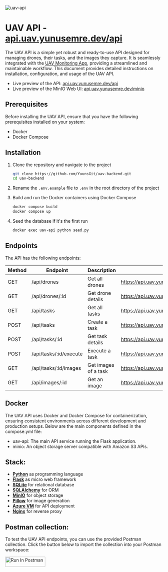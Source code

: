 ![uav-api](https://github.com/YuunsGit/uav-backend/assets/42357900/ef82d82e-3be0-442b-adc6-37445708f3eb)

# UAV API - [api.uav.yunusemre.dev/api](https://api.uav.yunusemre.dev/api/)
The UAV API is a simple yet robust and ready-to-use API designed for managing drones, their tasks, and the images they capture. It is seamlessly integrated with the [UAV Monitoring App](https://github.com/YuunsGit/uav-frontend), providing a streamlined and maintainable workflow. This document provides detailed instructions on installation, configuration, and usage of the UAV API.

- Live preview of the API: [api.uav.yunusemre.dev/api](https://api.uav.yunusemre.dev/api)
- Live preview of the MinIO Web UI: [api.uav.yunusemre.dev/minio](https://api.uav.yunusemre.dev/minio) 

## Prerequisites
Before installing the UAV API, ensure that you have the following prerequisites installed on your system:

- Docker
- Docker Compose

## Installation

1. Clone the repository and navigate to the project
   
   ```sh
   git clone https://github.com/YuunsGit/uav-backend.git
   cd uav-backend
   ```

2. Rename the `.env.example` file to `.env` in the root directory of the project

3. Build and run the Docker containers using Docker Compose
   
   ```sh
   docker compose build
   docker compose up
   ```

4. Seed the database if it's the first run

   ```sh
   docker exec uav-api python seed.py
   ```

## Endpoints
The API has the following endpoints:

| Method | Endpoint                | Description             | URL                                                                 |
|--------|-------------------------|-------------------------|---------------------------------------------------------------------|
| GET    | /api/drones             | Get all drones          | https://api.uav.yunusemre.dev/api/drones                            |
| GET    | /api/drones/:id         | Get drone details       | https://api.uav.yunusemre.dev/api/drones/2                          |
| GET    | /api/tasks              | Get all tasks           | https://api.uav.yunusemre.dev/api/tasks                             |
| POST   | /api/tasks              | Create a task           | https://api.uav.yunusemre.dev/api/tasks                             |
| POST   | /api/tasks/:id          | Get task details        | https://api.uav.yunusemre.dev/api/tasks/2                           |
| POST   | /api/tasks/:id/execute  | Execute a task          | https://api.uav.yunusemre.dev/api/tasks/2/execute                   |
| GET    | /api/tasks/:id/images   | Get images of a task    | https://api.uav.yunusemre.dev/api/tasks/2/images                    |
| GET    | /api/images/:id         | Get an image            | https://api.uav.yunusemre.dev/api/images/1429847415                 |

## Docker
The UAV API uses Docker and Docker Compose for containerization, ensuring consistent environments across different development and production setups. Below are the main components defined in the compose.yml file:

- uav-api: The main API service running the Flask application.
- minio: An object storage server compatible with Amazon S3 APIs.

## Stack:

- **<ins>Python</ins>** as programming language
- **<ins>Flask</ins>** as micro web framework
- **<ins>SQLite</ins>** for relational database
- **<ins>SQLAlchemy</ins>** for ORM
- **<ins>MinIO</ins>** for object storage
- **<ins>Pillow</ins>** for image generation
- **<ins>Azure VM</ins>** for API deployment
- **<ins>Nginx</ins>** for reverse proxy

## Postman collection:
To test the UAV API endpoints, you can use the provided Postman collection. Click the button below to import the collection into your Postman workspace:

[<img src="https://run.pstmn.io/button.svg" alt="Run In Postman" style="width: 128px; height: 32px;">](https://app.getpostman.com/run-collection/19399613-7619162a-c6e5-4d94-b7a3-711ac350a92f?action=collection%2Ffork&source=rip_markdown&collection-url=entityId%3D19399613-7619162a-c6e5-4d94-b7a3-711ac350a92f%26entityType%3Dcollection%26workspaceId%3Dbdd9bb4d-c525-4497-98bc-762f0704a207#?env%5BUAV%20Monitoring%5D=W3sia2V5IjoiYXBpX3VybCIsInZhbHVlIjoiaHR0cDovLzEyNy4wLjAuMTo1MDAwL2FwaSIsImVuYWJsZWQiOnRydWUsInR5cGUiOiJkZWZhdWx0In0seyJrZXkiOiJ0YXNrX2lkIiwidmFsdWUiOiIxIiwiZW5hYmxlZCI6dHJ1ZSwidHlwZSI6ImRlZmF1bHQifSx7ImtleSI6ImRyb25lX2lkIiwidmFsdWUiOiIxIiwiZW5hYmxlZCI6dHJ1ZSwidHlwZSI6ImRlZmF1bHQifSx7ImtleSI6ImltYWdlX2lkIiwidmFsdWUiOiIxIiwiZW5hYmxlZCI6dHJ1ZSwidHlwZSI6ImRlZmF1bHQifV0=)

